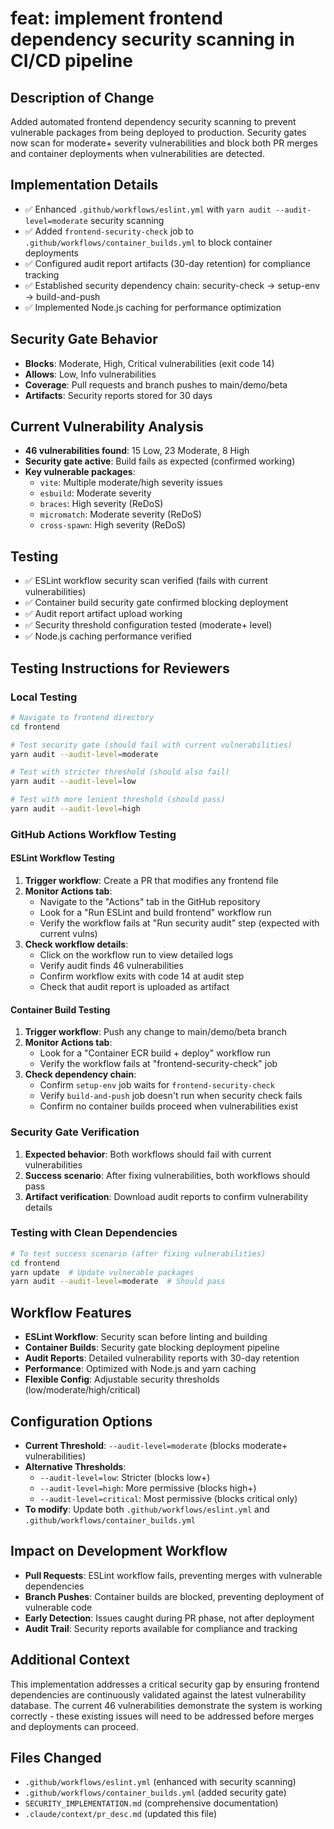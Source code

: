 # feat: implement frontend dependency security scanning in CI/CD pipeline

## Description of Change
Added automated frontend dependency security scanning to prevent vulnerable packages from being deployed to production. Security gates now scan for moderate+ severity vulnerabilities and block both PR merges and container deployments when vulnerabilities are detected.

## Implementation Details
- ✅ Enhanced `.github/workflows/eslint.yml` with `yarn audit --audit-level=moderate` security scanning
- ✅ Added `frontend-security-check` job to `.github/workflows/container_builds.yml` to block container deployments
- ✅ Configured audit report artifacts (30-day retention) for compliance tracking
- ✅ Established security dependency chain: security-check → setup-env → build-and-push
- ✅ Implemented Node.js caching for performance optimization

## Security Gate Behavior
- **Blocks**: Moderate, High, Critical vulnerabilities (exit code 14)
- **Allows**: Low, Info vulnerabilities
- **Coverage**: Pull requests and branch pushes to main/demo/beta
- **Artifacts**: Security reports stored for 30 days

## Current Vulnerability Analysis
- **46 vulnerabilities found**: 15 Low, 23 Moderate, 8 High
- **Security gate active**: Build fails as expected (confirmed working)
- **Key vulnerable packages**:
  - `vite`: Multiple moderate/high severity issues
  - `esbuild`: Moderate severity
  - `braces`: High severity (ReDoS)
  - `micromatch`: Moderate severity (ReDoS)
  - `cross-spawn`: High severity (ReDoS)

## Testing
- ✅ ESLint workflow security scan verified (fails with current vulnerabilities)
- ✅ Container build security gate confirmed blocking deployment
- ✅ Audit report artifact upload working
- ✅ Security threshold configuration tested (moderate+ level)
- ✅ Node.js caching performance verified

## Testing Instructions for Reviewers

### Local Testing
```bash
# Navigate to frontend directory
cd frontend

# Test security gate (should fail with current vulnerabilities)
yarn audit --audit-level=moderate

# Test with stricter threshold (should also fail)
yarn audit --audit-level=low

# Test with more lenient threshold (should pass)
yarn audit --audit-level=high
```

### GitHub Actions Workflow Testing

#### ESLint Workflow Testing
1. **Trigger workflow**: Create a PR that modifies any frontend file
2. **Monitor Actions tab**: 
   - Navigate to the "Actions" tab in the GitHub repository
   - Look for a "Run ESLint and build frontend" workflow run
   - Verify the workflow fails at "Run security audit" step (expected with current vulns)
3. **Check workflow details**:
   - Click on the workflow run to view detailed logs
   - Verify audit finds 46 vulnerabilities
   - Confirm workflow exits with code 14 at audit step
   - Check that audit report is uploaded as artifact

#### Container Build Testing
1. **Trigger workflow**: Push any change to main/demo/beta branch
2. **Monitor Actions tab**: 
   - Look for a "Container ECR build + deploy" workflow run
   - Verify the workflow fails at "frontend-security-check" job
3. **Check dependency chain**:
   - Confirm `setup-env` job waits for `frontend-security-check`
   - Verify `build-and-push` job doesn't run when security check fails
   - Confirm no container builds proceed when vulnerabilities exist

### Security Gate Verification
1. **Expected behavior**: Both workflows should fail with current vulnerabilities
2. **Success scenario**: After fixing vulnerabilities, both workflows should pass
3. **Artifact verification**: Download audit reports to confirm vulnerability details

### Testing with Clean Dependencies
```bash
# To test success scenario (after fixing vulnerabilities)
cd frontend
yarn update  # Update vulnerable packages
yarn audit --audit-level=moderate  # Should pass
```

## Workflow Features
- **ESLint Workflow**: Security scan before linting and building
- **Container Builds**: Security gate blocking deployment pipeline
- **Audit Reports**: Detailed vulnerability reports with 30-day retention
- **Performance**: Optimized with Node.js and yarn caching
- **Flexible Config**: Adjustable security thresholds (low/moderate/high/critical)

## Configuration Options
- **Current Threshold**: `--audit-level=moderate` (blocks moderate+ vulnerabilities)
- **Alternative Thresholds**: 
  - `--audit-level=low`: Stricter (blocks low+)
  - `--audit-level=high`: More permissive (blocks high+)
  - `--audit-level=critical`: Most permissive (blocks critical only)
- **To modify**: Update both `.github/workflows/eslint.yml` and `.github/workflows/container_builds.yml`

## Impact on Development Workflow
- **Pull Requests**: ESLint workflow fails, preventing merges with vulnerable dependencies
- **Branch Pushes**: Container builds are blocked, preventing deployment of vulnerable code
- **Early Detection**: Issues caught during PR phase, not after deployment
- **Audit Trail**: Security reports available for compliance and tracking

## Additional Context
This implementation addresses a critical security gap by ensuring frontend dependencies are continuously validated against the latest vulnerability database. The current 46 vulnerabilities demonstrate the system is working correctly - these existing issues will need to be addressed before merges and deployments can proceed.

## Files Changed
- `.github/workflows/eslint.yml` (enhanced with security scanning)
- `.github/workflows/container_builds.yml` (added security gate)
- `SECURITY_IMPLEMENTATION.md` (comprehensive documentation)
- `.claude/context/pr_desc.md` (updated this file)
